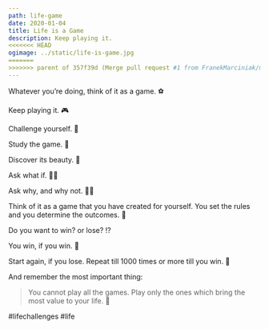 ```yaml
---
path: life-game
date: 2020-01-04
title: Life is a Game
description: Keep playing it.
<<<<<<< HEAD
ogimage: ../static/life-is-game.jpg
=======
>>>>>>> parent of 357f39d (Merge pull request #1 from FranekMarciniak/master)
---
```


Whatever you’re doing, think of it as a game. ⚽

Keep playing it. 🎮

Challenge yourself. 🎯

Study the game. 📖

Discover its beauty. 🌄

Ask what if. 🤷‍♂️

Ask why, and why not. 🙅‍♂️

Think of it as a game that you have created for yourself. You set the rules and you determine the outcomes. 🤟

Do you want to win? or lose? ⁉

You win, if you win. 🥇

Start again, if you lose. Repeat till 1000 times or more till you win. 🔁

And remember the most important thing:

> You cannot play all the games. Play only the ones which bring the most value to your life. 🧬

#lifechallenges #life